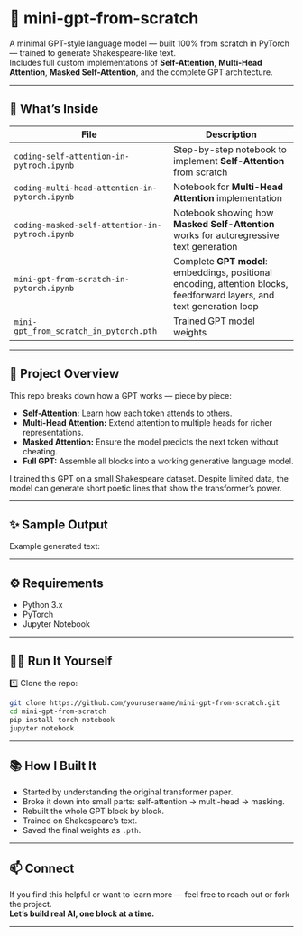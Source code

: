 # 🧠 mini-gpt-from-scratch

A minimal GPT-style language model — built 100% from scratch in PyTorch — trained to generate Shakespeare-like text.  
Includes full custom implementations of **Self-Attention**, **Multi-Head Attention**, **Masked Self-Attention**, and the complete GPT architecture.

---

## 📂 What’s Inside

| File | Description |
|------|--------------|
| `coding-self-attention-in-pytroch.ipynb` | Step-by-step notebook to implement **Self-Attention** from scratch |
| `coding-multi-head-attention-in-pytorch.ipynb` | Notebook for **Multi-Head Attention** implementation |
| `coding-masked-self-attention-in-pytroch.ipynb` | Notebook showing how **Masked Self-Attention** works for autoregressive text generation |
| `mini-gpt-from-scratch-in-pytorch.ipynb` | Complete **GPT model**: embeddings, positional encoding, attention blocks, feedforward layers, and text generation loop |
| `mini-gpt_from_scratch_in_pytorch.pth` | Trained GPT model weights |

---

## 🚀 Project Overview

This repo breaks down how a GPT works — piece by piece:
- **Self-Attention:** Learn how each token attends to others.
- **Multi-Head Attention:** Extend attention to multiple heads for richer representations.
- **Masked Attention:** Ensure the model predicts the next token without cheating.
- **Full GPT:** Assemble all blocks into a working generative language model.

I trained this GPT on a small Shakespeare dataset. Despite limited data, the model can generate short poetic lines that show the transformer’s power.

---

## ✨ Sample Output

Example generated text:



---

## ⚙️ Requirements

- Python 3.x
- PyTorch
- Jupyter Notebook

---

## 🏃‍♂️ Run It Yourself

1️⃣ Clone the repo:
```bash
git clone https://github.com/yourusername/mini-gpt-from-scratch.git
cd mini-gpt-from-scratch
pip install torch notebook
jupyter notebook
```

---

## 📚 How I Built It

- Started by understanding the original transformer paper.
- Broke it down into small parts: self-attention → multi-head → masking.
- Rebuilt the whole GPT block by block.
- Trained on Shakespeare’s text.
- Saved the final weights as `.pth`.

---

## 📫 Connect

If you find this helpful or want to learn more — feel free to reach out or fork the project.  
**Let’s build real AI, one block at a time.**

---

